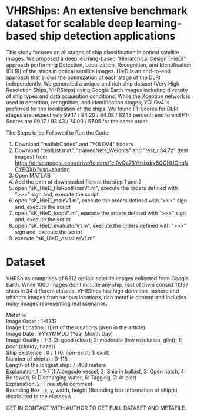 # VHRShips: An extensive benchmark dataset for scalable deep learning-based ship detection applications
This study focuses on all stages of ship classification in optical satellite images. We proposed a deep learning-based “Hierarchical Design (HieD)” approach performing Detection, Localization, Recognition, and Identification (DLRI) of the ships in optical satellite images. HieD is an end-to-end approach that allows the optimization of each stage of the DLRI independently. We generated a unique and rich ship dataset (Very High Resolution Ships, VHRShips) using Google Earth images including diversity of ship types and data acquisition conditions. While the Xception network is used in detection, recognition, and identification stages; YOLOv4 is preferred for the localization of the ships. 
We found F1-Scores for DLRI stages are respectively 99.17 / 94.20 / 84.08 / 82.13 percent; end to end F1-Scores are 99.17 / 93.43 / 74.00 / 57.05 for the same order.

The Steps to be Followed to Run the Code:
1. Download "matlabCodes" and "YOLOV4" folders 
2. Download "testList.mat", "trainedNets_Weights" and "test_c34.7z" (test images) from https://drive.google.com/drive/folders/1cl0vQa78Yhslxdry5QGHUOhqNCYPQXjx?usp=sharing
3. Open MATLAB
4. Add the path of downloaded files at the step 1 and 2
5. open "sK_HieD_fileRootFixerV1.m", execute the orders defined with ">>>" sign and, execute the script
6. open "sK_HieD_mainV1.m", execute the orders defined with ">>>" sign and, execute the script
7. open "sK_HieD_loopV1.m", execute the orders defined with ">>>" sign and, execute the script
8. open "sK_HieD_evaluatorV1.m", execute the orders defined with ">>>" sign and, execute the script
9. execute "sK_HieD_visualizeV1.m"

# Dataset
VHRShips comprises of 6312 optical satellite images collected from Google Earth. While 1000 images don’t include any ship, rest of them consist 11337 ships in 34 different classes. VHRShips has high definition, inshore and offshore images from various locations, rich metafile content and includes noisy images representing real scenarios.

Metafile\
Image Order               : 1-6312\
Image Location            : (List of the locations given in the article)\
Image Date                : YYYYMMDD (Year Month Day)\
Image Quality             : 1-3 (3: good (clear); 2: moderate (low resolution, glint); 1: poor (cloudy, haze))\
Ship Existence            :  0 / 1 (0: non-exist; 1: exist)\
Number of ship(s)         : 0-118\
Length of the longest ship: 7-408 meters\
Explanation_1             : 1-7 (1:Alongside vessel, 2: Ship in ballast, 3: Open hatch, 4: Be towed, 5: Discharging water, 6: Tagging, 7: At pier)\
Explanation_2             : Free style comment\
Bounding Box              : x, y, width, height (Bounding box information of ship(s) distributed to the classes)\

GET IN CONTACT WITH AUTHOR TO GET FULL DATASET AND METAFILE.
